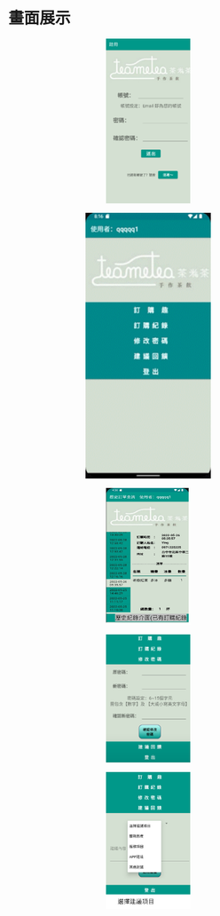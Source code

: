 # 畫面展示

<p align="center">
    <img src="Screenshots/介面1.png" width="30%"></img>
</p>

<p align="center">
    <img src="Screenshots/介面2.gif" width="45%"></img>
</p>

<p align="center">
    <img src="Screenshots/介面3.png" width="30%"></img>
</p>

<p align="center">
    <img src="Screenshots/介面4.png" width="30%"></img>
</p>

<p align="center">
    <img src="Screenshots/介面5.png" width="30%"></img>
</p>
